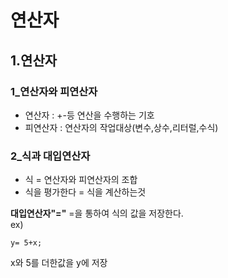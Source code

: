 연산자
======
1.연산자
-----
### 1_연산자와 피연산자
* 연산자 : +-등 연산을 수행하는 기호
* 피연산자 : 연산자의 작업대상(변수,상수,리터럴,수식)

### 2_식과 대입연산자
* 식 = 연산자와 피연산자의 조합
* 식을 평가한다 = 식을 계산하는것 

**대입연산자"="**
=을 통하여 식의 값을 저장한다.   
ex)
```
y= 5+x;
```
x와 5를 더한값을 y에 저장
